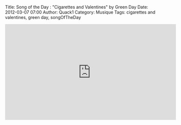 Title: Song of the Day : "Cigarettes and Valentines" by Green Day
Date: 2012-03-07 07:00
Author: Quack1
Category: Musique
Tags: cigarettes and valentines, green day, songOfTheDay

<iframe width="560" height="315" src="http://www.youtube.com/embed/hcOFdZkBZRU" frameborder="0" allowfullscreen></iframe>
